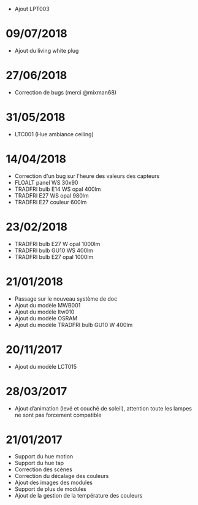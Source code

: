
- Ajout LPT003

# 09/07/2018

- Ajout du living white plug

# 27/06/2018

- Correction de bugs (merci @mixman68)

# 31/05/2018

-   LTC001 (Hue ambiance ceiling)

# 14/04/2018

-   Correction d'un bug sur l'heure des valeurs des capteurs
-   FLOALT panel WS 30x90
-   TRADFRI bulb E14 WS opal 400lm
-   TRADFRI E27 WS opal 980lm
-   TRADFRI E27 couleur 600lm

# 23/02/2018

-   TRADFRI bulb E27 W opal 1000lm
-   TRADFRI bulb GU10 WS 400lm
-   TRADFRI bulb E27 opal 1000lm

# 21/01/2018

-   Passage sur le nouveau système de doc
-   Ajout du modèle MWB001
-   Ajout du modèle ltw010
-   Ajout du modèle OSRAM
-   Ajout du modèle TRADFRI bulb GU10 W 400lm

# 20/11/2017 

-   Ajout du modèle LCT015

# 28/03/2017 

-   Ajout d’animation (levé et couché de soleil), attention toute les
    lampes ne sont pas forcement compatible

# 21/01/2017 

-   Support du hue motion
-   Support du hue tap
-   Correction des scènes
-   Correction du décalage des couleurs
-   Ajout des images des modules
-   Support de plus de modules
-   Ajout de la gestion de la température des couleurs